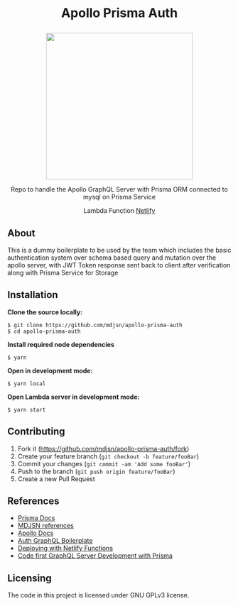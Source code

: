 # <p align="center"> Apollo Prisma Auth </p>

<p align="center">
    <a href="https://sunim.com.np" target="_blank"><img src="https://i.imgur.com/1NOhbk5.png" height="330"/></a>
</p>

<p align="center">Repo to handle the Apollo GraphQL Server with Prisma ORM connected to mysql on Prisma Service</p>

<p align="center">Lambda Function <a href="https://admiring-ride-859b78.netlify.com/api" target="_blank">Netlify</a></p>

## About

This is a dummy boilerplate to be used by the team which includes the basic authentication system over schema based query and mutation over the apollo server, with JWT Token response sent back to client after verification along with Prisma Service for Storage

## Installation

**Clone the source locally:**

```
$ git clone https://github.com/mdjsn/apollo-prisma-auth
$ cd apollo-prisma-auth
```

**Install required node dependencies**

```
$ yarn
```

**Open in development mode:**

```
$ yarn local
```

**Open Lambda server in development mode:**

```
$ yarn start
```

## Contributing

1. Fork it (<https://github.com/mdjsn/apollo-prisma-auth/fork>)
2. Create your feature branch (`git checkout -b feature/fooBar`)
3. Commit your changes (`git commit -am 'Add some fooBar'`)
4. Push to the branch (`git push origin feature/fooBar`)
5. Create a new Pull Request

## References

- <a href="https://www.prisma.io/docs/get-started/01-setting-up-prisma-new-database-JAVASCRIPT-a002/" target="_blank">Prisma Docs</a>
- <a href="https://github.com/mdjsn/references" target="_blank">MDJSN references</a>
- <a href="https://www.apollographql.com/docs/apollo-server/getting-started/" target="_blank">Apollo Docs</a>
- <a href="https://github.com/general-wedge/auth-graphql-boilerplate" target="_blank">Auth GraphQL Boilerplate</a>
- <a href="https://www.apollographql.com/docs/apollo-server/deployment/netlify/" target="_blank">Deploying with Netlify Functions</a>
- <a href="https://www.youtube.com/watch?v=OloBAdNCnyQ&t=5s" target="_blank">Code first GraphQL Server Development with Prisma</a>
  
## Licensing

The code in this project is licensed under GNU GPLv3 license.
